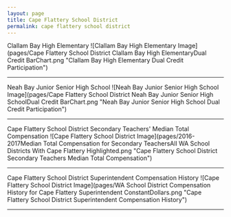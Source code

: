 ```yaml
---
layout: page
title: Cape Flattery School District
permalink: cape flattery school district
---
```



Clallam Bay High   Elementary
![Clallam Bay High   Elementary Image](pages/Cape Flattery School District Clallam Bay High   ElementaryDual Credit BarChart.png "Clallam Bay High   Elementary Dual Credit Participation")

___

Neah Bay Junior  Senior High School
![Neah Bay Junior  Senior High School Image](pages/Cape Flattery School District Neah Bay Junior  Senior High SchoolDual Credit BarChart.png "Neah Bay Junior  Senior High School Dual Credit Participation")

___

Cape Flattery School District Secondary Teachers' Median Total Compensation
![Cape Flattery School District Image](pages/2016-2017Median Total Compensation for Secondary TeachersAll WA School Districts With Cape Flattery Highlighted.png "Cape Flattery School District Secondary Teachers Median Total Compensation")

___

Cape Flattery School District Superintendent Compensation History
![Cape Flattery School District Image](pages/WA School District Compensation History for Cape Flattery Superintendent ConstantDollars.png "Cape Flattery School District Superintendent Compensation History")

___

